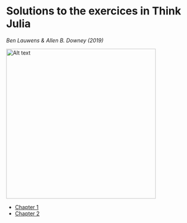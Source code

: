 # Solutions to the exercices in Think Julia
*Ben Lauwens & Allen B. Downey (2019)*

[<img src="https://learning.oreilly.com/library/cover/9781492045021/250w/" alt="Alt text" width="400"/>](https://benlauwens.github.io/ThinkJulia.jl/latest/book.html)

* [Chapter 1](https://github.com/j-user365/Think_Julia_solutions/blob/main/Solutions/Chapter1.jl)
* [Chapter 2](https://github.com/j-user365/Think_Julia_solutions/blob/main/Solutions/Chapter2.jl)

